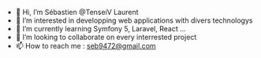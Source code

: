 - 👋 Hi, I’m Sébastien @TenseiV Laurent
- 👀 I’m interested in developping web applications with divers technologys
- 🌱 I’m currently learning Symfony 5, Laravel, React ...
- 💞️ I’m looking to collaborate on every interrested project
- 📫 How to reach me : seb9472@gmail.com 
